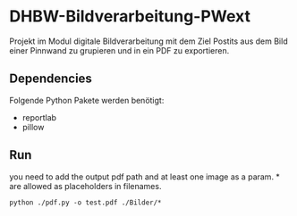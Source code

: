 # DHBW-Bildverarbeitung-PWext
Projekt im Modul digitale Bildverarbeitung mit dem Ziel Postits aus dem Bild einer Pinnwand zu grupieren und in ein PDF zu exportieren.

## Dependencies
Folgende Python Pakete werden benötigt:
 - reportlab
 - pillow

 ## Run
you need to add the output pdf path and at least one image as a param. * are allowed as placeholders in filenames.

```python ./pdf.py -o test.pdf ./Bilder/*```
